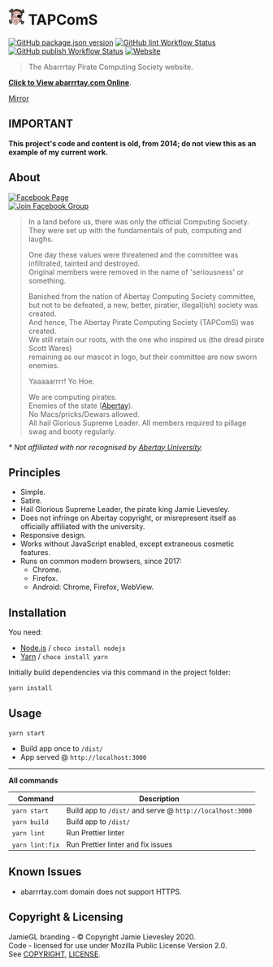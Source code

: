﻿# ![Logo](src/img/favicon/favicon-32x32.png) TAPComS

[![GitHub package.json version](https://img.shields.io/github/package-json/v/jamiegluk/tapcoms)](https://github.com/jamiegluk/tapcoms/releases)
[![GitHub lint Workflow Status](https://img.shields.io/github/workflow/status/jamiegluk/tapcoms/Lint?label=lint)](https://github.com/jamiegluk/tapcoms/actions?query=workflow%3A%22Lint%22)
[![GitHub publish Workflow Status](https://img.shields.io/github/workflow/status/jamiegluk/tapcoms/Publish?label=publish)](https://github.com/jamiegluk/tapcoms/actions?query=workflow%3A%22Publish%22)
[![Website](https://img.shields.io/website?url=http%3A%2F%2Fabarrrtay.com)](http://abarrrtay.com)

> The Abarrrtay Pirate Computing Society website.

**[Click to View abarrrtay.com Online](http://abarrrtay.com)**.

[Mirror](https://memes.jamiegl.com/pirates)

## IMPORTANT

**This project's code and content is old, from 2014; do not view this as an example of my current work.**

## About

[![Facebook Page](https://img.shields.io/badge/Pirate%20Computing%20Society-View%20Page-blue?style=social&logo=facebook)](https://www.facebook.com/connorallanisgaylol/)  
[![Join Facebook Group](https://img.shields.io/badge/Group-Join-blue?style=social&logo=facebook)](https://www.facebook.com/groups/763215407070800/)

> In a land before us, there was only the official Computing Society.  
> They were set up with the fundamentals of pub, computing and laughs.
>
> One day these values were threatened and the committee was infiltrated, tainted and destroyed.  
> Original members were removed in the name of 'seriousness' or something.
>
> Banished from the nation of Abertay Computing Society committee,  
> but not to be defeated, a new, better, piratier, illegal(ish) society was created.  
> And hence, The Abertay Pirate Computing Society (TAPComS) was created.  
> We still retain our roots, with the one who inspired us (the dread pirate Scott Wares)  
> remaining as our mascot in logo, but their committee are now sworn enemies.
>
> Yaaaaarrrr! Yo Hoe.
>
> We are computing pirates.  
> Enemies of the state ([Abertay](https://abertay.ac.uk)).  
> No Macs/pricks/Dewars allowed.  
> All hail Glorious Supreme Leader.
> All members required to pillage swag and booty regularly.

_\* Not affiliated with nor recognised by [Abertay University](https://abertay.ac.uk)._

## Principles

- Simple.
- Satire.
- Hail Glorious Supreme Leader, the pirate king Jamie Lievesley.
- Does not infringe on Abertay copyright, or misrepresent itself as officially affiliated with the university.
- Responsive design.
- Works without JavaScript enabled, except extraneous cosmetic features.
- Runs on common modern browsers, since 2017:
  - Chrome.
  - Firefox.
  - Android: Chrome, Firefox, WebView.

## Installation

You need:

- [Node.js](https://nodejs.org) / `choco install nodejs`
- [Yarn](https://yarnpkg.com/) / `choco install yarn`

Initially build dependencies via this command in the project folder:

```
yarn install
```

## Usage

`yarn start`

- Build app once to `/dist/`
- App served @ `http://localhost:3000`

---

**All commands**

| Command         | Description                                               |
| --------------- | --------------------------------------------------------- |
| `yarn start`    | Build app to `/dist/` and serve @ `http://localhost:3000` |
| `yarn build`    | Build app to `/dist/`                                     |
| `yarn lint`     | Run Prettier linter                                       |
| `yarn lint:fix` | Run Prettier linter and fix issues                        |

## Known Issues

- abarrrtay.com domain does not support HTTPS.

## Copyright & Licensing

JamieGL branding - © Copyright Jamie Lievesley 2020.  
Code - licensed for use under Mozilla Public License Version 2.0.  
See [COPYRIGHT](COPYRIGHT.md), [LICENSE](LICENSE).
